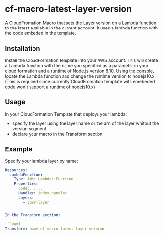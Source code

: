
# cf-macro-latest-layer-version

A CloudFromation Macro that sets the Layer version on a Lambda function to the latest available in the current account. It uses a lambda function with the code embeded in the template. 

## Installation

Install the CloudFormation template into your AWS account. This will create a Lambda function with the name you specified as a parameter in your cloud formation and a runtime of Node.js version 8.10. Using the console, locate the Lambda function and change the runtime version to nodejs10.x (This is required since currenlty CloudFromation template with emebeded code won't support a runtime of nodejs10.x)

## Usage

In your CloudFormation Template that deploys your lambda:
- specify the layer using the layer name or the arn of the layer whitout the version segment
- declare your macro in the Transform section 

## Example

Specify your lambda layer by name:

```yaml
Resources:
  LambdaFunction:
    Type: AWS::Lambda::Function
    Properties:
      Code:......
      Handler: index.handler
      Layers:
        - your-layer 


In the Transform section:

```yaml
Transform: name-of-macro-latest-layer-version